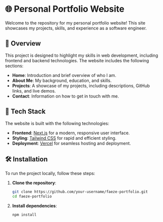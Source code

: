 # 🌐 Personal Portfolio Website

Welcome to the repository for my personal portfolio website! This site showcases my projects, skills, and experience as a software engineer.

## 📝 Overview

This project is designed to highlight my skills in web development, including frontend and backend technologies. The website includes the following sections:
- **Home**: Introduction and brief overview of who I am.
- **About Me**: My background, education, and skills.
- **Projects**: A showcase of my projects, including descriptions, GitHub links, and live demos.
- **Contact**: Information on how to get in touch with me.

## 🚀 Tech Stack

The website is built with the following technologies:
- **Frontend**: [Next.js](https://nextjs.org/) for a modern, responsive user interface.
- **Styling**: [Tailwind CSS](https://tailwindcss.com/) for rapid and efficient styling.
- **Deployment**: [Vercel](https://vercel.com/) for seamless hosting and deployment.


## 🛠️ Installation

To run the project locally, follow these steps:

1. **Clone the repository**:
   ```bash
   git clone https://github.com/your-username/faeze-portfolio.git
   cd faeze-portfolio

2. **Install dependencies**:
   ```bash
   npm install

